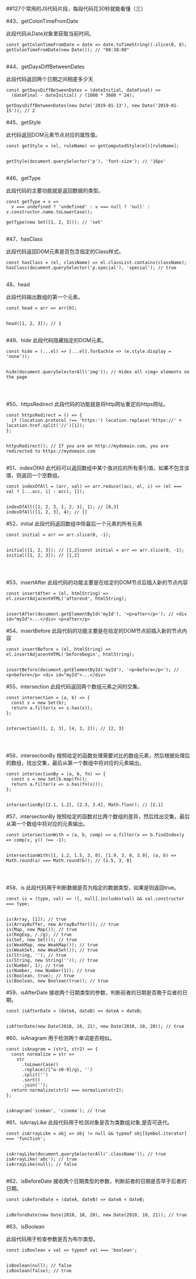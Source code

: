 ##127个常用的JS代码片段，每段代码花30秒就能看懂（三）

#43、getColonTimeFromDate


此段代码从Date对象里获取当前时间。
```
const getColonTimeFromDate = date => date.toTimeString().slice(0, 8);
getColonTimeFromDate(new Date()); // "08:38:00"


```
#44、getDaysDiffBetweenDates


此段代码返回两个日期之间相差多少天
```
const getDaysDiffBetweenDates = (dateInitial, dateFinal) =>
  (dateFinal - dateInitial) / (1000 * 3600 * 24);
  
getDaysDiffBetweenDates(new Date('2019-01-13'), new Date('2019-01-15')); // 2
```
#45、getStyle


此代码返回DOM元素节点对应的属性值。
```
const getStyle = (el, ruleName) => getComputedStyle(el)[ruleName];


getStyle(document.querySelector('p'), 'font-size'); // '16px'


```
#46、getType


此段代码的主要功能就是返回数据的类型。
```
const getType = v =>
  v === undefined ? 'undefined' : v === null ? 'null' : v.constructor.name.toLowerCase();
  
getType(new Set([1, 2, 3])); // 'set'


```
#47、hasClass


此段代码返回DOM元素是否包含指定的Class样式。
```
const hasClass = (el, className) => el.classList.contains(className);
hasClass(document.querySelector('p.special'), 'special'); // true


```

48、head


此段代码输出数组的第一个元素。
```
const head = arr => arr[0];


head([1, 2, 3]); // 1


```
#49、hide
此段代码隐藏指定的DOM元素。
```
const hide = (...el) => [...el].forEach(e => (e.style.display = 'none'));


hide(document.querySelectorAll('img')); // Hides all <img> elements on the page




```
#50、httpsRedirect
此段代码的功能就是将http网址重定向https网址。
```
const httpsRedirect = () => {
  if (location.protocol !== 'https:') location.replace('https://' + location.href.split('//')[1]);
};


httpsRedirect(); // If you are on http://mydomain.com, you are redirected to https://mydomain.com


```
#51、indexOfAll
此代码可以返回数组中某个值对应的所有索引值，如果不包含该值，则返回一个空数组。
```
const indexOfAll = (arr, val) => arr.reduce((acc, el, i) => (el === val ? [...acc, i] : acc), []);


indexOfAll([1, 2, 3, 1, 2, 3], 1); // [0,3]
indexOfAll([1, 2, 3], 4); // []
```
#52、initial
此段代码返回数组中除最后一个元素的所有元素
```
const initial = arr => arr.slice(0, -1);


initial([1, 2, 3]); // [1,2]const initial = arr => arr.slice(0, -1);
initial([1, 2, 3]); // [1,2]




```
#53、insertAfter
此段代码的功能主要是在给定的DOM节点后插入新的节点内容
```
const insertAfter = (el, htmlString) => el.insertAdjacentHTML('afterend', htmlString);


insertAfter(document.getElementById('myId'), '<p>after</p>'); // <div id="myId">...</div> <p>after</p>
```
#54、insertBefore
此段代码的功能主要是在给定的DOM节点前插入新的节点内容
```
const insertBefore = (el, htmlString) => el.insertAdjacentHTML('beforebegin', htmlString);


insertBefore(document.getElementById('myId'), '<p>before</p>'); // <p>before</p> <div id="myId">...</div>
```
#55、intersection
此段代码返回两个数组元素之间的交集。
```
const intersection = (a, b) => {
  const s = new Set(b);
  return a.filter(x => s.has(x));
};


intersection([1, 2, 3], [4, 3, 2]); // [2, 3]




```
#56、intersectionBy
按照给定的函数处理需要对比的数组元素，然后根据处理后的数组，找出交集，最后从第一个数组中将对应的元素输出。
```
const intersectionBy = (a, b, fn) => {
  const s = new Set(b.map(fn));
  return a.filter(x => s.has(fn(x)));
};


intersectionBy([2.1, 1.2], [2.3, 3.4], Math.floor); // [2.1]
```
#57、intersectionBy
按照给定的函数对比两个数组的差异，然后找出交集，最后从第一个数组中将对应的元素输出。
```
const intersectionWith = (a, b, comp) => a.filter(x => b.findIndex(y => comp(x, y)) !== -1);


intersectionWith([1, 1.2, 1.5, 3, 0], [1.9, 3, 0, 3.9], (a, b) => Math.round(a) === Math.round(b)); // [1.5, 3, 0]




```
#58、is
此段代码用于判断数据是否为指定的数据类型，如果是则返回true。
```
const is = (type, val) => ![, null].includes(val) && val.constructor === type;


is(Array, [1]); // true
is(ArrayBuffer, new ArrayBuffer()); // true
is(Map, new Map()); // true
is(RegExp, /./g); // true
is(Set, new Set()); // true
is(WeakMap, new WeakMap()); // true
is(WeakSet, new WeakSet()); // true
is(String, ''); // true
is(String, new String('')); // true
is(Number, 1); // true
is(Number, new Number(1)); // true
is(Boolean, true); // true
is(Boolean, new Boolean(true)); // true
```
#59、isAfterDate
接收两个日期类型的参数，判断前者的日期是否晚于后者的日期。
```
const isAfterDate = (dateA, dateB) => dateA > dateB;


isAfterDate(new Date(2010, 10, 21), new Date(2010, 10, 20)); // true
```
#60、isAnagram
用于检测两个单词是否相似。
```
const isAnagram = (str1, str2) => {
  const normalize = str =>
    str
      .toLowerCase()
      .replace(/[^a-z0-9]/gi, '')
      .split('')
      .sort()
      .join('');
  return normalize(str1) === normalize(str2);
};


isAnagram('iceman', 'cinema'); // true
```
#61、isArrayLike
此段代码用于检测对象是否为类数组对象,是否可迭代。
```
const isArrayLike = obj => obj != null && typeof obj[Symbol.iterator] === 'function';


isArrayLike(document.querySelectorAll('.className')); // true
isArrayLike('abc'); // true
isArrayLike(null); // false


```
#62、isBeforeDate
接收两个日期类型的参数，判断前者的日期是否早于后者的日期。
```
const isBeforeDate = (dateA, dateB) => dateA < dateB;


isBeforeDate(new Date(2010, 10, 20), new Date(2010, 10, 21)); // true
```
#63、isBoolean


此段代码用于检查参数是否为布尔类型。
```
const isBoolean = val => typeof val === 'boolean';


isBoolean(null); // false
isBoolean(false); // true
```

